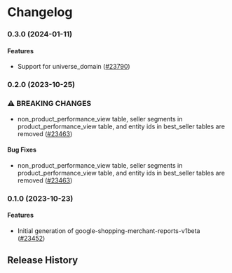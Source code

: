 # Changelog

### 0.3.0 (2024-01-11)

#### Features

* Support for universe_domain ([#23790](https://github.com/googleapis/google-cloud-ruby/issues/23790)) 

### 0.2.0 (2023-10-25)

### ⚠ BREAKING CHANGES

* non_product_performance_view table, seller segments in product_performance_view table, and entity ids in best_seller tables are removed ([#23463](https://github.com/googleapis/google-cloud-ruby/issues/23463))

#### Bug Fixes

* non_product_performance_view table, seller segments in product_performance_view table, and entity ids in best_seller tables are removed ([#23463](https://github.com/googleapis/google-cloud-ruby/issues/23463)) 

### 0.1.0 (2023-10-23)

#### Features

* Initial generation of google-shopping-merchant-reports-v1beta ([#23452](https://github.com/googleapis/google-cloud-ruby/issues/23452)) 

## Release History
